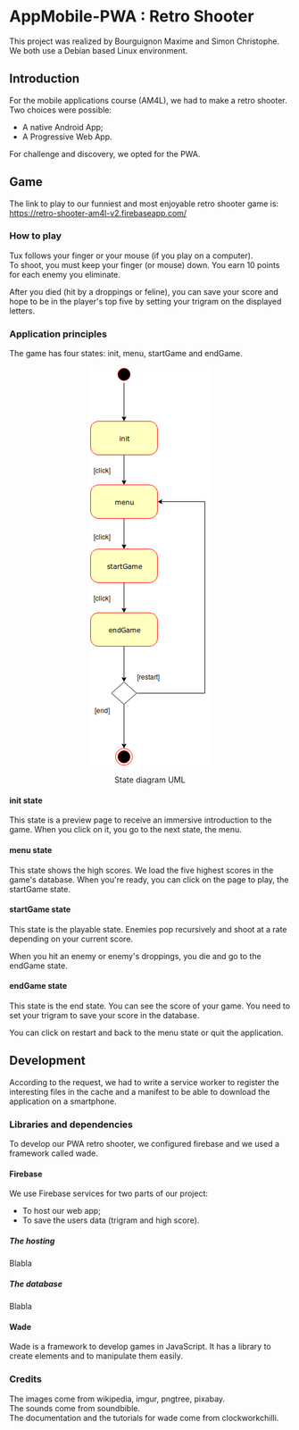 # AppMobile-PWA : Retro Shooter

This project was realized by Bourguignon Maxime and Simon Christophe.\
We both use a Debian based Linux environment.

## Introduction

For the mobile applications course (AM4L), we had to make a retro shooter. Two choices were possible:

- A native Android App;
- A Progressive Web App.

For challenge and discovery, we opted for the PWA.

## Game

The link to play to our funniest and most enjoyable retro shooter game is:\
https://retro-shooter-am4l-v2.firebaseapp.com/

### How to play

Tux follows your finger or your mouse (if you play on a computer).\
To shoot, you must keep your finger (or mouse) down. You earn 10 points for each enemy you eliminate.

After you died (hit by a droppings or feline), you can save your score and hope to be in the player's top five by setting your trigram on the displayed letters.

### Application principles

The game has four states: init, menu, startGame and endGame.

<p align="center">
<img src="./diagrams/StateMachine.png">
</p>
<p align="center">State diagram UML</p>

#### init state

This state is a preview page to receive an immersive introduction to the game.
When you click on it, you go to the next state, the menu.

#### menu state

This state shows the high scores. We load the five highest scores in the game's database.
When you're ready, you can click on the page to play, the startGame state.

#### startGame state

This state is the playable state.
Enemies pop recursively and shoot at a rate depending on your current score.

When you hit an enemy or enemy's droppings, you die and go to the endGame state.

#### endGame state

This state is the end state.
You can see the score of your game. You need to set your trigram to save your score in the database.

You can click on restart and back to the menu state or quit the application.

## Development

According to the request, we had to write a service worker to register the interesting files in the cache and a manifest to be able to download the application on a smartphone.

### Libraries and dependencies

To develop our PWA retro shooter, we configured firebase and we used a framework called wade.

#### Firebase

We use Firebase services for two parts of our project:

- To host our web app;
- To save the users data (trigram and high score).

##### The hosting

Blabla

##### The database

Blabla

#### Wade

Wade is a framework to develop games in JavaScript. It has a library to create elements and to manipulate them easily.

### Credits

The images come from wikipedia, imgur, pngtree, pixabay.\
The sounds come from soundbible.\
The documentation and the tutorials for wade come from clockworkchilli.
